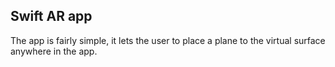 ## Swift AR app
The app is fairly simple, it lets the user to place a plane to the virtual surface anywhere in the app.
